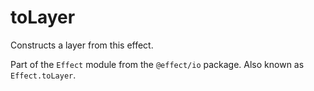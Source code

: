 # toLayer

Constructs a layer from this effect.

Part of the `Effect` module from the `@effect/io` package. Also known as `Effect.toLayer`.
